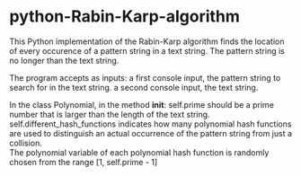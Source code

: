 # python-Rabin-Karp-algorithm
This Python implementation of the Rabin-Karp algorithm finds the location of every occurence of a pattern string in a text string. The pattern string is no longer than the text string.

The program accepts as inputs:
  a first console input, the pattern string to search for in the text string.
  a second console input, the text string.

In the class Polynomial, in the method __init__:
  self.prime should be a prime number that is larger than the length of the text string.
  self.different_hash_functions indicates how many polynomial hash functions are used to distinguish an actual occurrence of the pattern string from just a collision.  
  The polynomial variable of each polynomial hash function is randomly chosen from the range [1, self.prime - 1]
 
